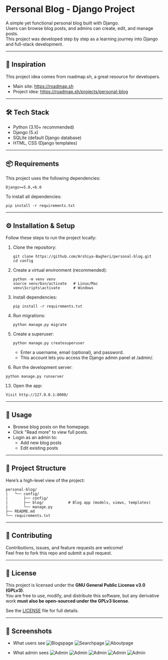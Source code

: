 # Personal Blog - Django Project

A simple yet functional personal blog built with Django.  
Users can browse blog posts, and admins can create, edit, and manage posts.  
This project was developed step by step as a learning journey into Django and full-stack development.

---

## 🚀 Inspiration

This project idea comes from roadmap.sh, a great resource for developers.  
- Main site: https://roadmap.sh  
- Project idea: https://roadmap.sh/projects/personal-blog  

---

## 🛠️ Tech Stack

- Python (3.10+ recommended)  
- Django (5.x)  
- SQLite (default Django database)  
- HTML, CSS (Django templates)  

---

## 📦 Requirements

This project uses the following dependencies:
```
Django>=5.0,<6.0  
```
To install all dependencies:
```
pip install -r requirements.txt  
```
---

## ⚙️ Installation & Setup

Follow these steps to run the project locally:

1. Clone the repository:
   ```
   git clone https://github.com/Arshiya-Bagheri/personal-blog.git  
   cd config
   ```
3. Create a virtual environment (recommended):
   ``` 
   python -m venv venv  
   source venv/bin/activate   # Linux/Mac  
   venv\Scripts\activate      # Windows  
   ```
5. Install dependencies:
   ```
   pip install -r requirements.txt  
   ```
7. Run migrations:
   ```
   python manage.py migrate  
   ```
9. Create a superuser:
    ```
   python manage.py createsuperuser
    ```
   - Enter a username, email (optional), and password.  
   - This account lets you access the Django admin panel at /admin/.  

11. Run the development server:
   ```
   python manage.py runserver  
   ```
13. Open the app: 
   ```
   Visit http://127.0.0.1:8000/  
   ```
---

## 📖 Usage

- Browse blog posts on the homepage.  
- Click "Read more" to view full posts.  
- Login as an admin to:  
  - Add new blog posts  
  - Edit existing posts   

---

## 📂 Project Structure

Here’s a high-level view of the project:
```
personal-blog/  
|   └── config/ 
|       ├── config/ 
|       ├── blog/           # Blog app (models, views, templates)
|       └── manage.py             
├── README.md
└── requirements.txt  
```
---

## 🤝 Contributing

Contributions, issues, and feature requests are welcome!  
Feel free to fork this repo and submit a pull request.

---

## 📜 License

This project is licensed under the **GNU General Public License v3.0 (GPLv3)**.  
You are free to use, modify, and distribute this software, but any derivative work **must also be open-sourced under the GPLv3 license**.

See the [LICENSE](LICENSE) file for full details.


---

## 📸 Screenshots

- What users see 
  ![Blogspage](screenshots/blogs.png)
  ![Searchpage](screenshots/search.png)
  ![Aboutpage](screenshots/about.png)

- What admin sees 
  ![Admin](screenshots/admin_blogs.png)
  ![Admin](screenshots/admin_add.png)
  ![Admin](screenshots/admin_update_blog.png)
  ![Admin](screenshots/admin_update_dashboard.png)
  ![Admin](screenshots/read_more.png)
